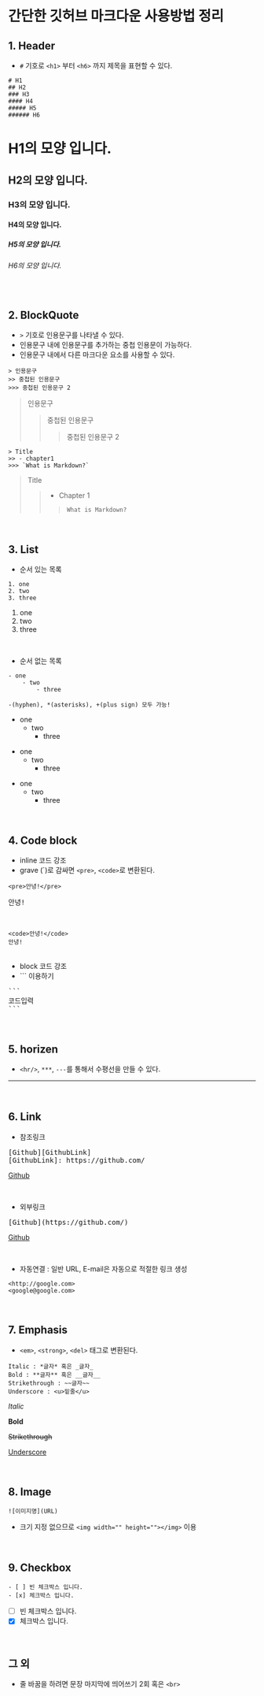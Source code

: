 # 간단한 깃허브 마크다운 사용방법 정리

## 1. Header
- `#` 기호로 `<h1>` 부터 `<h6>` 까지 제목을 표현할 수 있다.
```
# H1
## H2
### H3
#### H4
##### H5
###### H6
```
# H1의 모양 입니다.
## H2의 모양 입니다.
### H3의 모양 입니다.
#### H4의 모양 입니다.
##### H5의 모양 입니다.
###### H6의 모양 입니다.
<br>

## 2. BlockQuote
- `>` 기호로 인용문구를 나타낼 수 있다.
- 인용문구 내에 인용문구를 추가하는 중첩 인용문이 가능하다.
- 인용문구 내에서 다른 마크다운 요소를 사용할 수 있다.
```
> 인용문구
>> 중첩된 인용문구
>>> 중첩된 인용문구 2
```
> 인용문구
>> 중첩된 인용문구
>>> 중첩된 인용문구 2
```
> Title
>> - chapter1
>>> `What is Markdown?`
```
> Title
>> - Chapter 1
>>> `What is Markdown?`

<br>

## 3. List
- 순서 있는 목록
```
1. one
2. two
3. three
```
1. one
2. two
3. three
<br>

- 순서 없는 목록

```
- one
    - two
        - three

-(hyphen), *(asterisks), +(plus sign) 모두 가능!
```
* one
    * two
        * three
+ one
    + two
        + three
- one
    - two
        - three

<br/>

## 4. Code block
- inline 코드 강조
- grave (\`)로 감싸면 `<pre>`, `<code>`로 변환된다.

`<pre>안녕!</pre>`   
<pre>안녕!</pre>
<br>  

`<code>안녕!</code>`   
<code>안녕!</code>   
<br>
- block 코드 강조
- \``` 이용하기
<pre>
```
코드입력
```
</pre>

<br>

## 5. horizen
- `<hr/>`, `***`, `---`를 통해서 수평선을 만들 수 있다.
***   
<br>

## 6. Link
- 참조링크
<pre>
[Github][GithubLink]
[GithubLink]: https://github.com/
</pre>

[Github][GithubLink]

[GithubLink]: https://github.com/

<br/>

- 외부링크
<pre>
[Github](https://github.com/)
</pre>

[Github](https://github.com/)

<br/>

- 자동연결 : 일반 URL, E-mail은 자동으로 적절한 링크 생성
```
<http://google.com>
<google@google.com>
```

<br/>

## 7. Emphasis
- `<em>`, `<strong>`, `<del>` 태그로 변환된다.
```
Italic : *글자* 혹은 _글자_
Bold : **글자** 혹은 __글자__
Strikethrough : ~~글자~~
Underscore : <u>밑줄</u>
```
*Italic*

**Bold**

~~Strikethrough~~

<u>Underscore</u>

<br>

## 8. Image
```
![이미지명](URL)
```
- 크기 지정 없으므로 `<img width="" height=""></img>` 이용   
<br>

## 9. Checkbox

```
- [ ] 빈 체크박스 입니다.
- [x] 체크박스 입니다.
```

- [ ] 빈 체크박스 입니다.
- [x] 체크박스 입니다.

<br>

## 그 외   
- 줄 바꿈을 하려면 문장 마지막에 띄어쓰기 2회 혹은 `<br>`



